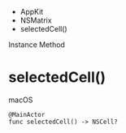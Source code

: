 

- AppKit
- NSMatrix
-  selectedCell() 

Instance Method

# selectedCell()

macOS

``` source
@MainActor
func selectedCell() -> NSCell?
```

